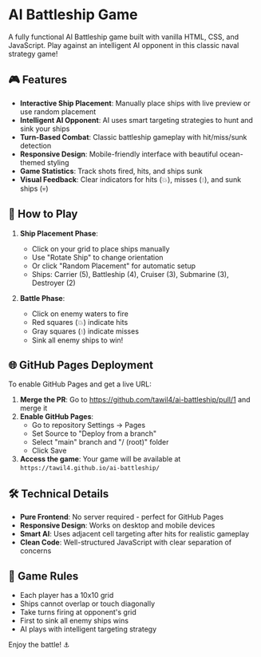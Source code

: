 # AI Battleship Game

A fully functional AI Battleship game built with vanilla HTML, CSS, and JavaScript. Play against an intelligent AI opponent in this classic naval strategy game!

## 🎮 Features

- **Interactive Ship Placement**: Manually place ships with live preview or use random placement
- **Intelligent AI Opponent**: AI uses smart targeting strategies to hunt and sink your ships
- **Turn-Based Combat**: Classic battleship gameplay with hit/miss/sunk detection
- **Responsive Design**: Mobile-friendly interface with beautiful ocean-themed styling
- **Game Statistics**: Track shots fired, hits, and ships sunk
- **Visual Feedback**: Clear indicators for hits (💥), misses (💧), and sunk ships (💀)

## 🚀 How to Play

1. **Ship Placement Phase**:
   - Click on your grid to place ships manually
   - Use "Rotate Ship" to change orientation
   - Or click "Random Placement" for automatic setup
   - Ships: Carrier (5), Battleship (4), Cruiser (3), Submarine (3), Destroyer (2)

2. **Battle Phase**:
   - Click on enemy waters to fire
   - Red squares (💥) indicate hits
   - Gray squares (💧) indicate misses
   - Sink all enemy ships to win!

## 🌐 GitHub Pages Deployment

To enable GitHub Pages and get a live URL:

1. **Merge the PR**: Go to https://github.com/tawil4/ai-battleship/pull/1 and merge it
2. **Enable GitHub Pages**:
   - Go to repository Settings → Pages
   - Set Source to "Deploy from a branch"
   - Select "main" branch and "/ (root)" folder
   - Click Save
3. **Access the game**: Your game will be available at `https://tawil4.github.io/ai-battleship/`

## 🛠️ Technical Details

- **Pure Frontend**: No server required - perfect for GitHub Pages
- **Responsive Design**: Works on desktop and mobile devices
- **Smart AI**: Uses adjacent cell targeting after hits for realistic gameplay
- **Clean Code**: Well-structured JavaScript with clear separation of concerns

## 🎯 Game Rules

- Each player has a 10x10 grid
- Ships cannot overlap or touch diagonally
- Take turns firing at opponent's grid
- First to sink all enemy ships wins
- AI plays with intelligent targeting strategy

Enjoy the battle! ⚓

